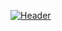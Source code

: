 
[![Header](https://github.com/adamalston/adamalston/raw/master/profile.gif)](https://www.adamalston.com/)


